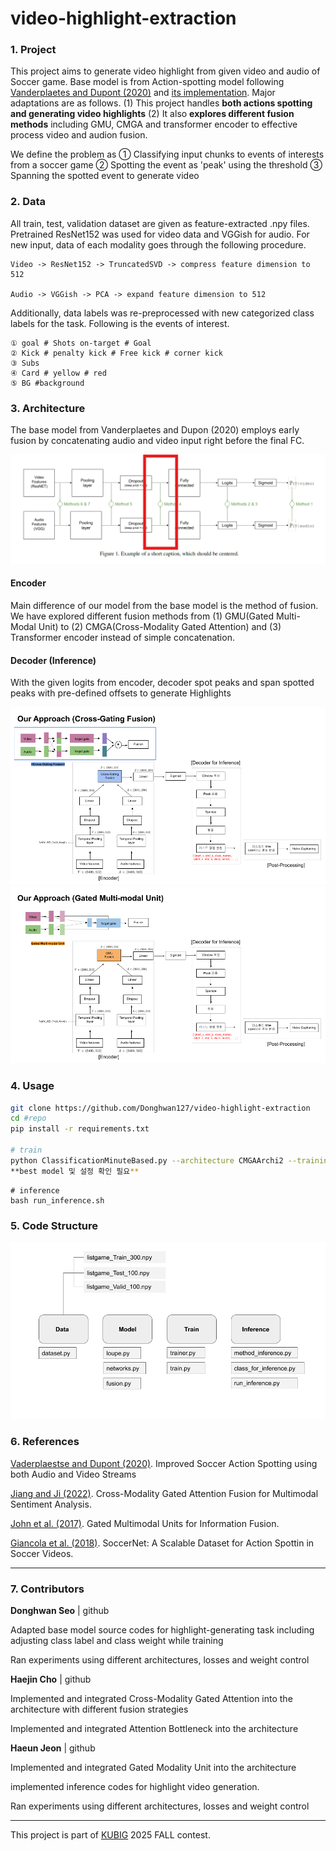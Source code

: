 # video-highlight-extraction
### 1. Project


This project aims to generate video highlight from given video and audio of Soccer game. Base model is from Action-spotting model following [Vanderplaetes and Dupont (2020)](https://arxiv.org/abs/2011.04258) 
 and [its implementation](https://github.com/bastienvanderplaetse/SoccerNetMultimodalActionSpotting). Major adaptations are as follows. (1) This project handles **both actions spotting and generating video highlights** (2) It also **explores different fusion methods** including GMU, CMGA and transformer encoder to effective process video and audion fusion. 

We define the problem as ① Classifying input chunks to events of interests from a soccer game ② Spotting the event as 'peak' using the threshold ③ Spanning the spotted event to generate video


### 2. Data

All train, test, validation dataset are given as feature-extracted .npy files. Pretrained ResNet152 was used for video data and VGGish for audio. For new input, data of each modality goes through the following procedure.

 ```
Video -> ResNet152 -> TruncatedSVD -> compress feature dimension to 512

 Audio -> VGGish -> PCA -> expand feature dimension to 512
```

Additionally, data labels was re-preprocessed with new categorized class labels for the task. 
Following is the events of interest. 
```
① goal # Shots on-target # Goal
② Kick # penalty kick # Free kick # corner kick
③ Subs 
④ Card # yellow # red
⑤ BG #background
```
 

### 3. Architecture

The base model from Vanderplaetes and Dupon (2020) employs early fusion by concatenating audio and video input right before the final FC. 

![base model architecture](images/basemodel.png)   

 
#### Encoder
Main difference of our model from the base model is the method of fusion. We have explored different fusion methods from (1) GMU(Gated Multi-Modal Unit) to (2) CMGA(Cross-Modality Gated Attention) and (3) Transformer encoder instead of simple concatenation. 

#### Decoder (Inference) 
With the given logits from encoder, decoder spot peaks and span spotted peaks with pre-defined offsets to generate Highlights



![CMGA with late fusion](images/CMGAArchi2.png)   
![GMU with late fusion](images/GMU.png)


### 4. Usage

```bash
git clone https://github.com/Donghwan127/video-highlight-extraction
cd #repo
pip install -r requirements.txt

# train 
python ClassificationMinuteBased.py --architecture CMGAArchi2 --training listgame_Train_300.npy --validation listgame_Valid_100.npy --testing listgame_Test_100.npy --featuresVideo ResNET --featuresAudio VGGish --PCA --network VLAD --tflog Model --VLAD_k 128--WindowSize 20 --outputPrefix vlad-**cmgaarchi2-20sec  --formatdataset 1
**best model 및 설정 확인 필요**
```
```
# inference
bash run_inference.sh
```

### 5. Code Structure
![Code Structure](images/codestructure.png)

### 6. References
[Vaderplaestse and Dupont (2020)](https://arxiv.org/abs/2011.04258). Improved Soccer Action Spotting using both Audio and Video Streams

[Jiang and Ji (2022)](https://arxiv.org/abs/2208.11893). Cross-Modality Gated Attention Fusion for Multimodal Sentiment Analysis. 

[John et al. (2017)](https://arxiv.org/abs/2208.11893).  Gated Multimodal Units for Information Fusion.

[Giancola et al. (2018)](https://arxiv.org/abs/1804.04527). SoccerNet: A Scalable Dataset for Action Spottin in Soccer Videos.

---
### 7. Contributors

**Donghwan Seo** | github 

Adapted base model source codes for highlight-generating task including adjusting class label and class weight while training 

Ran experiments using different architectures, losses and weight control


**Haejin Cho** | github

Implemented and integrated Cross-Modality Gated Attention into the architecture with different fusion strategies

Implemented and integrated Attention Bottleneck into the architecture

**Haeun Jeon** | github

Implemented and integrated Gated Modality Unit into the architecture

implemented inference codes for highlight video generation.

Ran experiments using different architectures, losses and weight control

---
This project is part of [KUBIG](https://www.kubigkorea.com/)  2025 FALL contest. 
